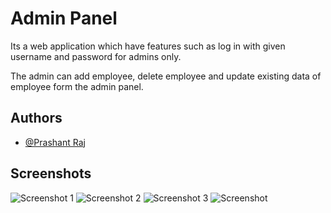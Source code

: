 
# Admin Panel

Its a web application which have features such as log in with given username and password for admins only.

The admin can add employee, delete employee and update existing data of employee form the admin panel.




## Authors

- [@Prashant Raj](https://github.com/Hawk1430)

## Screenshots

![Screenshot 1](https://github.com/user-attachments/assets/13f71155-265c-42e8-92b6-da125bac32bb)
![Screenshot 2](https://github.com/user-attachments/assets/afa22bed-a2a3-4601-908d-862031461b50)
![Screenshot 3](https://github.com/user-attachments/assets/b36ca8cc-1c6f-4860-a09b-bc94efc7096e)
![Screenshot](https://github.com/user-attachments/assets/2a77a876-19e3-49db-9102-47b6007a6642)
